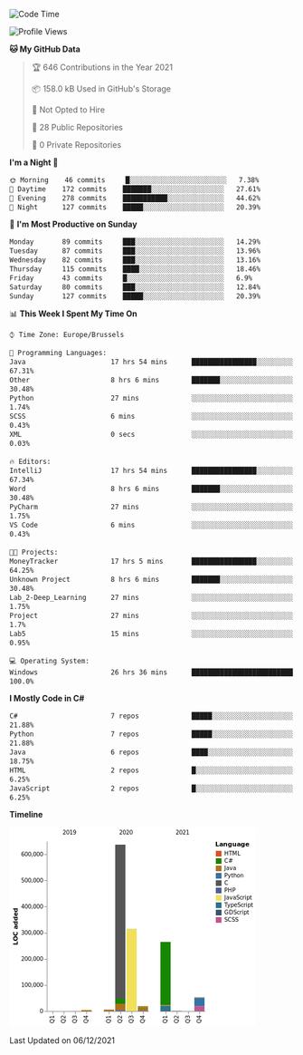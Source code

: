 <!--START_SECTION:waka-->
![Code Time](http://img.shields.io/badge/Code%20Time-34%20hrs%204%20mins-blue)

![Profile Views](http://img.shields.io/badge/Profile%20Views-56-blue)

**🐱 My GitHub Data** 

> 🏆 646 Contributions in the Year 2021
 > 
> 📦 158.0 kB Used in GitHub's Storage 
 > 
> 🚫 Not Opted to Hire
 > 
> 📜 28 Public Repositories 
 > 
> 🔑 0 Private Repositories  
 > 
**I'm a Night 🦉** 

```text
🌞 Morning    46 commits     █░░░░░░░░░░░░░░░░░░░░░░░░   7.38% 
🌆 Daytime    172 commits    ███████░░░░░░░░░░░░░░░░░░   27.61% 
🌃 Evening    278 commits    ███████████░░░░░░░░░░░░░░   44.62% 
🌙 Night      127 commits    █████░░░░░░░░░░░░░░░░░░░░   20.39%

```
📅 **I'm Most Productive on Sunday** 

```text
Monday       89 commits     ███░░░░░░░░░░░░░░░░░░░░░░   14.29% 
Tuesday      87 commits     ███░░░░░░░░░░░░░░░░░░░░░░   13.96% 
Wednesday    82 commits     ███░░░░░░░░░░░░░░░░░░░░░░   13.16% 
Thursday     115 commits    ████░░░░░░░░░░░░░░░░░░░░░   18.46% 
Friday       43 commits     █░░░░░░░░░░░░░░░░░░░░░░░░   6.9% 
Saturday     80 commits     ███░░░░░░░░░░░░░░░░░░░░░░   12.84% 
Sunday       127 commits    █████░░░░░░░░░░░░░░░░░░░░   20.39%

```


📊 **This Week I Spent My Time On** 

```text
⌚︎ Time Zone: Europe/Brussels

💬 Programming Languages: 
Java                     17 hrs 54 mins      ████████████████░░░░░░░░░   67.31% 
Other                    8 hrs 6 mins        ███████░░░░░░░░░░░░░░░░░░   30.48% 
Python                   27 mins             ░░░░░░░░░░░░░░░░░░░░░░░░░   1.74% 
SCSS                     6 mins              ░░░░░░░░░░░░░░░░░░░░░░░░░   0.43% 
XML                      0 secs              ░░░░░░░░░░░░░░░░░░░░░░░░░   0.03%

🔥 Editors: 
IntelliJ                 17 hrs 54 mins      ████████████████░░░░░░░░░   67.34% 
Word                     8 hrs 6 mins        ███████░░░░░░░░░░░░░░░░░░   30.48% 
PyCharm                  27 mins             ░░░░░░░░░░░░░░░░░░░░░░░░░   1.75% 
VS Code                  6 mins              ░░░░░░░░░░░░░░░░░░░░░░░░░   0.43%

🐱‍💻 Projects: 
MoneyTracker             17 hrs 5 mins       ████████████████░░░░░░░░░   64.25% 
Unknown Project          8 hrs 6 mins        ███████░░░░░░░░░░░░░░░░░░   30.48% 
Lab_2-Deep_Learning      27 mins             ░░░░░░░░░░░░░░░░░░░░░░░░░   1.75% 
Project                  27 mins             ░░░░░░░░░░░░░░░░░░░░░░░░░   1.7% 
Lab5                     15 mins             ░░░░░░░░░░░░░░░░░░░░░░░░░   0.95%

💻 Operating System: 
Windows                  26 hrs 36 mins      █████████████████████████   100.0%

```

**I Mostly Code in C#** 

```text
C#                       7 repos             █████░░░░░░░░░░░░░░░░░░░░   21.88% 
Python                   7 repos             █████░░░░░░░░░░░░░░░░░░░░   21.88% 
Java                     6 repos             ████░░░░░░░░░░░░░░░░░░░░░   18.75% 
HTML                     2 repos             █░░░░░░░░░░░░░░░░░░░░░░░░   6.25% 
JavaScript               2 repos             █░░░░░░░░░░░░░░░░░░░░░░░░   6.25%

```


**Timeline**

![Chart not found](https://raw.githubusercontent.com/Arafa42/Arafa42/main/charts/bar_graph.png) 


 Last Updated on 06/12/2021
<!--END_SECTION:waka-->


<!-- 
[![Hits](https://hits.seeyoufarm.com/api/count/incr/badge.svg?url=https%3A%2F%2Fgithub.com%2FArafa42&count_bg=%23455AF3&title_bg=%23262D3B&icon=github.svg&icon_color=%23588EF7&title=visitors&edge_flat=false)](https://hits.seeyoufarm.com)
 -->
